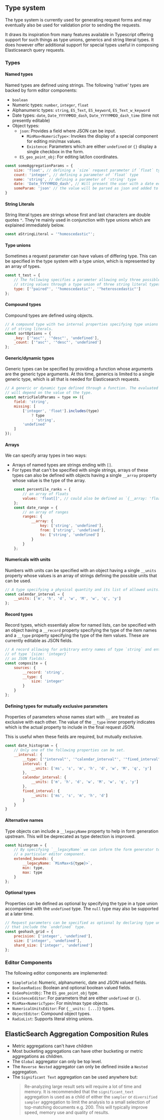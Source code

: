 ## Type system

The type system is currently used for generating request forms and may
eventually also be used for validation prior to sending the requests.

It draws its inspiration from many features available in Typescript offering
support for such things as type unions, generics and string literal types. It
does however offer additional support for special types useful in composing
Elasticsearch query requests.

### Types

#### Named types

Named types are defined using strings. The following 'native' types are
backed by form editor components:

* `boolean`
* Numeric types: `number`, `integer`, `float`
* Alphanumeric types: `string`, `ES_Text`, `ES_keyword`, `ES_Text_w_keyword`
* Date types: `date`, `Date_YYYYMMDD_dash`, `Date_YYYYMMDD_dash_time` (time not
	presently editable)
* Object types: 
  * `json`: Provides a field where JSON can be input.
	* `MinMax<NumericType>`: Invokes the display of a special component for
	  editing min/max values.
	* `Existence`: Parameters which are either `undefined` or `{}` display a
	  single checkbox in the form.
  * `ES_geo_point_obj`: For editing lat/lon coordinates.

```javascript
const someAggregationParams = {
	size: 'float', // defining a `size` request parameter if `float` type
	count: 'integer', // defining a parameter of `float` type
	name: 'string', // defining a parameter of 'string' type
	date: 'Date_YYYYMMDD_dash', // Will present the user with a date editor
	someParam: 'json' // the value will be parsed as json and added to the request
}
```

#### String Literals

String literal types are strings whose first and last characters are double
quotes `"`. They're mainly used in conjunction with type unions which are
explained immediately below.

```javascript
const aStringLiteral = '"homoscedastic"';
```

#### Type unions

Sometimes a request parameter can have values of differing type. This can be
specified in the type system with a type union, which is represented by an
array of types.

```javascript
const t_test = {
	// The following specifies a parameter allowing only three possible
	// string values through a type union of three string literal types.
	type: ['"paired"', '"homoscedastic"', '"heteroscedastic"']
};
```
#### Compound types

Compound types are defined using objects.

```javascript
// A compound type with two internal properties specifying type unions
// of string literals.
const sortOptions = {
	_key: ['"asc"', '"desc"', 'undefined'],
	_count: ['"asc"', '"desc"', 'undefined']
};
```

#### Generic/dynamic types

Generic types can be specified by providing a function whose arguments are
the generic type arguments. At this time, generics is limited to a single
generic type, which is all that is needed for Elasticsearch requests.

```javascript
// A generic or dynamic type defined through a function. The evaluated type
// will depend on the value of the type.
const metricFieldParams = type => ({
	field: 'string',
	missing: [
		['integer', 'float'].includes(type)
			? type
			: 'string',
		'undefined'
	]
});
```

#### Arrays

We can specify array types in two ways:

* Arrays of named types are strings ending with `[]`.
* For types that can't be specified with single strings, arrays of these types
  can also be defined with objects having a single `__array` property whose
	value is the type of the array.

```javascript
	const percentile_ranks = {
		// an array of floats
		values: 'float[]', // could also be defined as `{__array: 'float'}`
	};
	const date_range = {
		// an array of ranges
		ranges: {
			__array: {
				key: ['string', 'undefined'],
				from: ['string', 'undefined'],
				to: ['string', 'undefined']
			}
		}
	};
```

#### Numericals with units

Numbers with units can be specified with an object having a single `__units`
property whose values is an array of strings defining the possible units that 
can be used.

```javascript
// A type specifying a physical quantity and its list of allowed units.
const calendar_interval = {
	__units: ['m', 'h', 'd', 'w', 'M', 'w', 'q', 'y']
};
```

#### Record types
Record types, which essentialy allow for named lists, can be specified with an
object having a `__record` property specifying the type of the item names and a
`__type` property specifying the type of the item values. These are currently
editable as JSON fields.

```javascript
// A record allowing for arbitrary entry names of type `string` and entry values
// of type `{size: 'integer}`
// as JSON fields).
const composite = {
	sources: {
		__record: 'string',
		__type: {
			size: 'integer'
		}
	}
};
```

#### Defining types for mutually exclusive parameters

Properties of parameters whose names start with `__` are treated as exclusive 
with each other. The value of the `__type` inner property indicates which is the 
actual property to include in the final request JSON.

This is useful when these fields are required, but mutually exclusive.

```javascript
const date_histogram = {
	// Only one of the following properties can be set.
	__interval: {
		__type: ['"interval"', '"calendar_interval"', '"fixed_interval"'],
		interval: {
			__units: ['ms', 's', 'm', 'h', 'd', 'w', 'M', 'q', 'y']
		},
		calendar_interval: {
			__units: ['m', 'h', 'd', 'w', 'M', 'w', 'q', 'y']
		},
		fixed_interval: {
			__units: ['ms', 's', 'm', 'h', 'd']
		}
	}
}
```

#### Alternative names

Type objects can include a `__legacyName` property to help in form generation
upstream. This will be deprecated as type detection is improved.

```javascript
const histogram = {
	// By specifying `__legacyName` we can inform the form generator to use
	// a particular editor component.
	extended_bounds: {
		__legacyName: `MinMax<${type}>`,
		min: type,
		max: type
	}
};
```

#### Optional types

Properties can be defined as optional by specifying the type in a type union
accompanied with the `undefined` type. The `null` type may also be supported at
a later time.

```javascript
// Request parameters can be specified as optional by declaring type unions
// that include the `undefined` type.
const geohash_grid = {
	precision: ['integer', 'undefined'],
	size: ['integer', 'undefined'],
	shard_size: ['integer', 'undefined']
};
```

### Editor Components

The following editor components are implemented:

* `SimpleField`: Numeric, alphanumeric, date and JSON valued fields.
* `BooleanRadios`: Boolean and optional boolean valued fields.
* `EsGeoPointObj`: The `ES_geo_point_obj` type.
* `ExistenceEditor`: For parameters that are either `undefined` or `{}`.
* `MinMax<NumericType>`: For min/max type objects.
* `NumericalUnitsEditor`: For `{__units: [...]}` types.
* `ObjectEditor`: Compound object types.
* `RadioList`: Supports literal string unions.

## ElasticSearch Aggregation Composition Rules

* Metric aggregations can't have children
* Most bucketing aggregations can have other bucketing or metric
	aggregations as children.
* The `Global` aggregator can only be top level.
* The `Reverse Nested` aggregator can only be defined inside a `Nested`
	aggregation.
* The `Significant Text` aggregation can be used anywhere but:
	> Re-analyzing large result sets will require a lot of time and memory. It is
	> recommended that the `significant_text` aggregation is used as a child of
	> either the `sampler` or `diversified sampler` aggregation to limit the
	> analysis to a small selection of top-matching documents e.g. 200. This will
	> typically improve speed, memory use and quality of results.

